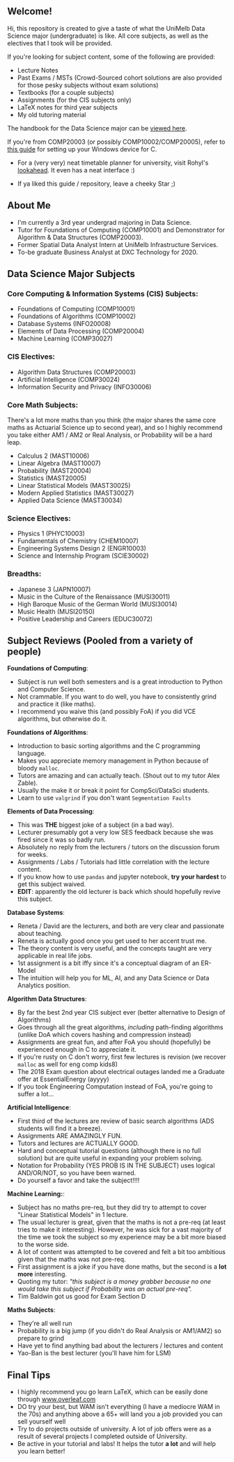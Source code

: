 ## Welcome!
Hi, this repository is created to give a taste of what the UniMelb Data Science major (undergraduate) is like. All core subjects, as well as the electives that I took will be provided.

If you're looking for subject content, some of the following are provided:
- Lecture Notes
- Past Exams / MSTs (Crowd-Sourced cohort solutions are also provided for those pesky subjects without exam solutions)
- Textbooks (for a couple subjects)
- Assignments (for the CIS subjects only)
- LaTeX notes for third year subjects
- My old tutoring material 

The handbook for the Data Science major can be [viewed here](https://handbook.unimelb.edu.au/2019/components/b-sci-major-8).

If you're from COMP20003 (or possibly COMP10002/COMP20005), refer to [this guide](https://github.com/akiratwang/COMP20003-Setting-Up) for setting up your Windows device for C.

- For a (very very) neat timetable planner for university, visit Rohyl's [lookahead](https://lookahead.rohyl.io/). It even has a neat interface :) 

- If ya liked this guide / repository, leave a cheeky Star ;)

## About Me
- I'm currently a 3rd year undergrad majoring in Data Science.
- Tutor for Foundations of Computing (COMP10001) and Demonstrator for Algorithm & Data Structures (COMP20003).
- Former Spatial Data Analyst Intern at UniMelb Infrastructure Services.
- To-be graduate Business Analyst at DXC Technology for 2020.

## Data Science Major Subjects
### Core Computing & Information Systems (CIS) Subjects:
- Foundations of Computing (COMP10001)
- Foundations of Algorithms (COMP10002)
- Database Systems (INFO20008)
- Elements of Data Processing (COMP20004)
- Machine Learning (COMP30027)

### CIS Electives:
- Algorithm Data Structures (COMP20003)
- Artificial Intelligence (COMP30024)
- Information Security and Privacy (INFO30006)

### Core Math Subjects:
There's a lot more maths than you think (the major shares the same core maths as Actuarial Science up to second year), and so I highly recommend you take either AM1 / AM2 or Real Analysis, or Probability will be a hard leap.
- Calculus 2 (MAST10006)
- Linear Algebra (MAST10007)
- Probability (MAST20004)
- Statistics (MAST20005)
- Linear Statistical Models (MAST30025)
- Modern Applied Statistics (MAST30027)
- Applied Data Science (MAST30034)

### Science Electives:
- Physics 1 (PHYC10003)
- Fundamentals of Chemistry (CHEM10007)
- Engineering Systems Design 2 (ENGR10003)
- Science and Internship Program (SCIE30002)

### Breadths:
- Japanese 3 (JAPN10007)
- Music in the Culture of the Renaissance (MUSI30011)
- High Baroque Music of the German World (MUSI30014)
- Music Health (MUSI20150)
- Positive Leadership and Careers (EDUC30072)

## Subject Reviews (Pooled from a variety of people)
**Foundations of Computing**:  
- Subject is run well both semesters and is a great introduction to Python and Computer Science.
- Not crammable. If you want to do well, you have to consistently grind and practice it (like maths).
- I recommend you waive this (and possibly FoA) if you did VCE algorithms, but otherwise do it.

**Foundations of Algorithms**:  
- Introduction to basic sorting algorithms and the C programming language.
- Makes you appreciate memory management in Python because of bloody `malloc`.
- Tutors are amazing and can actually teach. (Shout out to my tutor Alex Zable).
- Usually the make it or break it point for CompSci/DataSci students.
- Learn to use `valgrind` if you don't want `Segmentation Faults`

**Elements of Data Processing**:  
- This was **THE** biggest joke of a subject (in a bad way).
- Lecturer presumably got a very low SES feedback because she was fired since it was so badly run.
- Absolutely no reply from the lecturers / tutors on the discussion forum for weeks.
- Assignments / Labs / Tutorials had little correlation with the lecture content.
- If you know how to use `pandas` and jupyter notebook, **try your hardest** to get this subject waived.
- **EDIT**: apparently the old lecturer is back which should hopefully revive this subject.

**Database Systems**:
- Reneta / David are the lecturers, and both are very clear and passionate about teaching.
- Reneta is actually good once you get used to her accent trust me.
- The theory content is very useful, and the concepts taught are very applicable in real life jobs.
- 1st assignment is a bit iffy since it's a conceptual diagram of an ER-Model
- The intuition will help you for ML, AI, and any Data Science or Data Analytics position.

**Algorithm Data Structures**:
- By far the best 2nd year CIS subject ever (better alternative to Design of Algorithms)
- Goes through all the great algorithms, _including_ path-finding algorithms (unlike DoA which covers hashing and compression instead)
- Assignments are great fun, and after FoA you should (hopefully) be experienced enough in C to appreciate it.
- If you're rusty on C don't worry, first few lectures is revision (we recover `malloc` as well for eng comp kids8)
- The 2018 Exam question about electrical outages landed me a Graduate offer at EssentialEnergy (ayyyy)
- If you took Engineering Computation instead of FoA, you're going to suffer a lot...

**Artificial Intelligence**:
- First third of the lectures are review of basic search algorithms (ADS students will find it a breeze).
- Assignments ARE AMAZINGLY FUN.
- Tutors and lectures are ACTUALLY GOOD.
- Hard and conceptual tutorial questions (although there is no full solution) but are quite useful in expanding your problem solving.
- Notation for Probability (YES PROB IS IN THE SUBJECT) uses logical AND/OR/NOT, so you have been warned.
- Do yourself a favor and take the subject!!!!

**Machine Learning:**:
- Subject has no maths pre-req, but they did try to attempt to cover "Linear Statistical Models" in 1 lecture.
- The usual lecturer is great, given that the maths is not a pre-req (at least tries to make it interesting). However, he was sick for a vast majority of the time we took the subject so my experience may be a bit more biased to the worse side.
- A lot of content was attempted to be covered and felt a bit too ambitious given that the maths was not pre-req.
- First assignment is a joke if you have done maths, but the second is a **lot more** interesting.
- Quoting my tutor: _"this subject is a money grabber because no one would take this subject if Probability was an actual pre-req"._
- Tim Baldwin got us good for Exam Section D

**Maths Subjects**:
- They're all well run
- Probability is a big jump (if you didn't do Real Analysis or AM1/AM2) so prepare to grind
- Have yet to find anything bad about the lecturers / lectures and content
- Yao-Ban is the best lecturer (you'll have him for LSM)

## Final Tips
- I highly recommend you go learn LaTeX, which can be easily done through www.overleaf.com
- DO try your best, but WAM isn't everything (I have a mediocre WAM in the 70s) and anything above a 65+ will land you a job provided you can sell yourself well
- Try to do projects outside of university. A lot of job offers were as a result of several projects I completed outside of University.
- Be active in your tutorial and labs! It helps the tutor **a lot** and will help you learn better!
